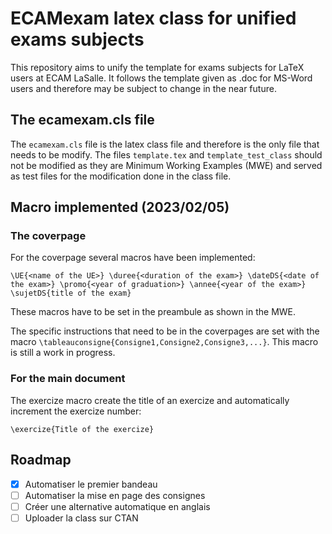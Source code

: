 # ECAMexam latex class for unified exams subjects

This repository aims to unify the template for exams subjects for LaTeX users at ECAM LaSalle. It follows the template given as .doc for MS-Word users and therefore may be subject to change in the near future.

## The ecamexam.cls file

The `ecamexam.cls` file is the latex class file and therefore is the only file that needs to be modify. The files `template.tex` and `template_test_class` should not be modified as they are Minimum Working Examples (MWE) and served as test files for the modification done in the class file.

## Macro implemented (2023/02/05)

### The coverpage
For the coverpage several macros have been implemented:

`\UE{<name of the UE>}
\duree{<duration of the exam>}
\dateDS{<date of the exam>}
\promo{<year of graduation>}
\annee{<year of the exam>}
\sujetDS{title of the exam}`

These macros have to be set in the preambule as shown in the MWE.

The specific instructions that need to be in the coverpages are set with the macro `\tableauconsigne{Consigne1,Consigne2,Consigne3,...}`. This macro is still a work in progress.

### For the main document
The exercize macro create the title of an exercize and automatically increment the exercize number:

``\exercize{Title of the exercize}``

## Roadmap

- [x] Automatiser le premier bandeau
- [ ] Automatiser la mise en page des consignes
- [ ] Créer une alternative automatique en anglais
- [ ] Uploader la class sur CTAN
